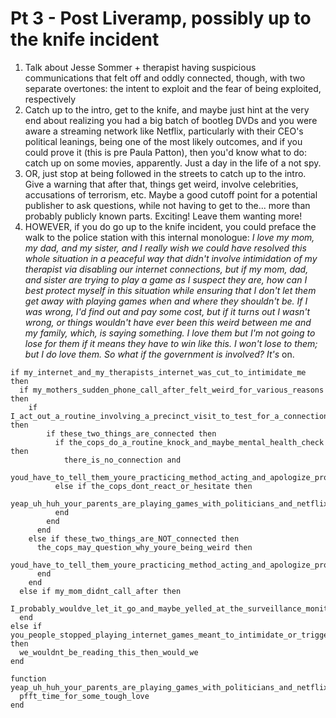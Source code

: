 # Pt 3 - Post Liveramp, possibly up to the knife incident

1. Talk about Jesse Sommer + therapist having suspicious communications that felt off and oddly connected, though, with two separate overtones: the intent to exploit and the fear of being exploited, respectively
1. Catch up to the intro, get to the knife, and maybe just hint at the very end about realizing you had a big batch of bootleg DVDs and you were aware a streaming network like Netflix, particularly with their CEO's political leanings, being one of the most likely outcomes, and if you could prove it (this is pre Paula Patton), then you'd know what to do: catch up on some movies, apparently. Just a day in the life of a not spy.
1. OR, just stop at being followed in the streets to catch up to the intro. Give a warning that after that, things get weird, involve celebrities, accusations of terrorism, etc. Maybe a good cutoff point for a potential publisher to ask questions, while not having to get to the... more than probably publicly known parts. Exciting! Leave them wanting more!
1. HOWEVER, if you do go up to the knife incident, you could preface the walk to the police station with this internal monologue: _I love my mom, my dad, and my sister, and I really wish we could have resolved this whole situation in a peaceful way that didn't involve intimidation of my therapist via disabling our internet connections, but if my mom, dad, and sister are trying to play a game as I suspect they are, how can I best protect myself in this situation while ensuring that I don't let them get away with playing games when and where they shouldn't be. If I was wrong, I'd find out and pay some cost, but if it turns out I wasn't wrong, or things wouldn't have ever been this weird between me and my family, which, is saying something. I love them but I'm not going to lose for them if it means they have to win like this. I won't lose to them; but I do love them. So what if the government is involved? It's_ on.

```
if my_internet_and_my_therapists_internet_was_cut_to_intimidate_me then
  if my_mothers_sudden_phone_call_after_felt_weird_for_various_reasons then
    if I_act_out_a_routine_involving_a_precinct_visit_to_test_for_a_connection then
        if these_two_things_are_connected then
          if the_cops_do_a_routine_knock_and_maybe_mental_health_check then
            there_is_no_connection and
            youd_have_to_tell_them_youre_practicing_method_acting_and_apologize_profusely
          else if the_cops_dont_react_or_hesitate then
            yeap_uh_huh_your_parents_are_playing_games_with_politicians_and_netflix_super
          end
        end
      end
    else if these_two_things_are_NOT_connected then
      the_cops_may_question_why_youre_being_weird then
        youd_have_to_tell_them_youre_practicing_method_acting_and_apologize_profusely
      end
    end
  else if my_mom_didnt_call_after then
    I_probably_wouldve_let_it_go_and_maybe_yelled_at_the_surveillance_monitors_at_most
  end
else if you_people_stopped_playing_internet_games_meant_to_intimidate_or_trigger then
  we_wouldnt_be_reading_this_then_would_we
end

function yeap_uh_huh_your_parents_are_playing_games_with_politicians_and_netflix_super
  pfft_time_for_some_tough_love
end
```
